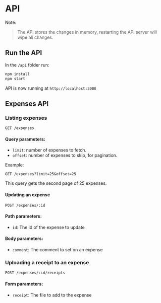 # API

Note:

> The API stores the changes in memory, restarting the API server will wipe all changes.

## Run the API
In the `/api` folder run:
```sh
npm install
npm start
```

API is now running at `http://localhost:3000`

## Expenses API

### Listing expenses

```
GET /expenses
```

#### Query parameters:
- `limit`: number of expenses to fetch.
- `offset`: number of expenses to skip, for pagination.

Example:

```
GET /expenses?limit=25&offset=25
```
This query gets the second page of 25 expenses.

#### Updating an expense
```
POST /expenses/:id
```
#### Path parameters:
- `id`: The id of the expense to update

#### Body parameters:
- `comment`: The comment to set on an expense


### Uploading a receipt to an expense
```
POST /expenses/:id/receipts
```
#### Form parameters:
- `receipt`: The file to add to the expense
